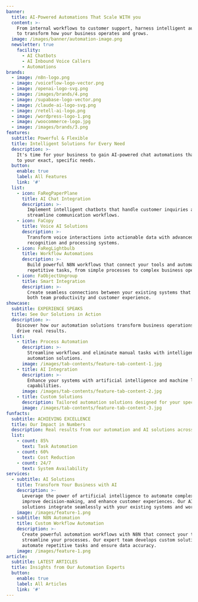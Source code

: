 ```yaml
---
banner:
  title: AI-Powered Automations That Scale WITH you
  content: >-
    From internal workflows to customer support, harness intelligent automation
    to transform how your business operates and grows.
  image: /images/banner/automation-image.png
  newsletter: true
    facility:
      - AI Chatbots
      - AI Inbound Voice Callers
      - Automations
brands:
  - image: /n8n-logo.png
  - image: /voiceflow-logo-vector.png
  - image: /openai-logo-svg.png
  - image: /images/brands/4.png
  - image: /supabase-logo-vector.png
  - image: /claude-ai-logo-svg.png
  - image: /retell-ai-logo.png
  - image: /wordpress-logo-1.png
  - image: /woocommerce-logo.jpg
  - image: /images/brands/3.png
features:
  subtitle: Powerful & Flexible
  title: Intelligent Solutions for Every Need
  description: >-
    It's time for your business to gain AI-powered chat automations that adapt
    to your exact, specific needs.
  button:
    enable: true
    label: All Features
    link: '#'
  list:
    - icon: FaRegPaperPlane
      title: AI Chat Integration
      description: >-
        Implement intelligent chatbots that handle customer inquiries and
        streamline communication workflows.
    - icon: FaCopy
      title: Voice AI Solutions
      description: >-
        Transform voice interactions into actionable data with advanced voice
        recognition and processing systems.
    - icon: FaRegLightbulb
      title: Workflow Automations
      description: >-
        Build powerful N8N workflows that connect your tools and automate
        repetitive tasks, from simple processes to complex business operations.
    - icon: FaObjectUngroup
      title: Smart Integration
      description: >-
        Create seamless connections between your existing systems that enhance
        both team productivity and customer experience.
showcase:
  subtitle: EXPERIENCE SPEAKS
  title: See Our Solutions in Action
  description: >-
    Discover how our automation solutions transform business operations and
    drive real results.
  list:
    - title: Process Automation
      description: >-
        Streamline workflows and eliminate manual tasks with intelligent
        automation solutions.
      image: /images/tab-contents/feature-tab-content-1.jpg
    - title: AI Integration
      description: >-
        Enhance your systems with artificial intelligence and machine learning
        capabilities.
      image: /images/tab-contents/feature-tab-content-2.jpg
    - title: Custom Solutions
      description: Tailored automation solutions designed for your specific business needs.
      image: /images/tab-contents/feature-tab-content-3.jpg
funfacts:
  subtitle: ACHIEVING EXCELLENCE
  title: Our Impact in Numbers
  description: Real results from our automation and AI solutions across various industries
  list:
    - count: 85%
      text: Task Automation
    - count: 60%
      text: Cost Reduction
    - count: 24/7
      text: System Availability
services:
  - subtitle: AI Solutions
    title: Transform Your Business with AI
    description: >-
      Leverage the power of artificial intelligence to automate complex tasks,
      improve decision-making, and enhance customer experiences. Our AI
      solutions integrate seamlessly with your existing systems and workflows.
    image: /images/feature-1.png
  - subtitle: N8N Automation
    title: Custom Workflow Automation
    description: >-
      Create powerful automation workflows with N8N that connect your tools and
      streamline your processes. Our expert team develops custom solutions that
      automate repetitive tasks and ensure data accuracy.
    image: /images/feature-1.png
article:
  subtitle: LATEST ARTICLES
  title: Insights from Our Automation Experts
  button:
    enable: true
    label: All Articles
    link: '#'
---
```


